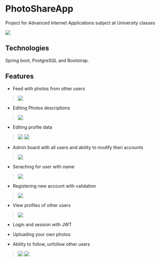 # PhotoShareApp

Project for Advanced Internet Applications subject at University classes

![](screenshots/main_page.png)

## Technologies
Spring boot, PostgreSQL and Bootstrap.

## Features
* Feed with photos from other users
> ![](screenshots/feed.png)
* Editing Photos descriptions
> ![](screenshots/description.png)
* Editing profile data
> ![](screenshots/edit_profile.png)
> ![](screenshots/profile.png)
* Admin board with all users and ability to modify theri accounts
> ![](screenshots/admin_board.png)
* Seraching for user with name
> ![](screenshots/search.png)
* Registering new account with validation
> ![](screenshots/register.png)

* View profiles of other users
> ![](screenshots/animals.png)

* Login and session with JWT

* Uploading your own photos

* Ability to follow, unfollow other users
> ![](screenshots/followers.png)
> ![](screenshots/tortoise.png)


